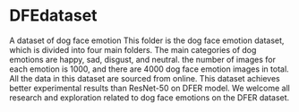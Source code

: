 # DFEdataset
A dataset of dog face emotion
This folder is the dog face emotion dataset, which is divided into four main 
folders. The main categories of dog emotions are happy, sad, disgust, and 
neutral. the number of images for each emotion is 1000, and there are 4000 
dog face emotion images in total. All the data in this dataset are sourced 
from online.
This dataset achieves better experimental results than ResNet-50 on DFER 
model. We welcome all research and exploration related to dog face 
emotions on the DFER dataset.
